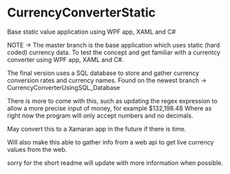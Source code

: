 # CurrencyConverterStatic
Base static value application using WPF app, XAML and C#

NOTE -> The master branch is the base application which uses static (hard coded) currency data. To test the concept and get familiar with a currentcy converter using WPF app, XAML and C#.

The final version uses a SQL database to store and gather currency conversion rates and currency names. Found on the newest branch -> CurrencyConverterUsingSQL_Database

There is more to come with this, such as updating the regex expression to allow a more precise input of money, for example $132,198.48 Where as right now the program will only accept numbers and no decimals.

May convert this to a Xamaran app in the future if there is time.

Will also make this able to gather info from a web api to get live currency values from the web.

sorry for the short readme will update with more information when possible.
